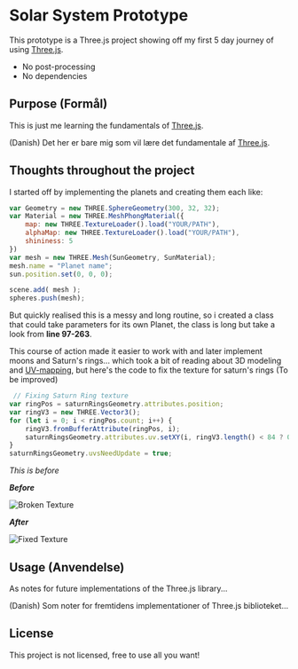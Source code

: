 # Solar System Prototype

This prototype is a Three.js project showing off my first 5 day journey of using [Three.js](https://threejs.org/).

* No post-processing
* No dependencies

## Purpose (Formål)

This is just me learning the fundamentals of [Three.js](https://threejs.org/).

(Danish) Det her er bare mig som vil lære det fundamentale af [Three.js](https://threejs.org/).

## Thoughts throughout the project
I started off by implementing the planets and creating them each like:
```javascript 
var Geometry = new THREE.SphereGeometry(300, 32, 32);
var Material = new THREE.MeshPhongMaterial({
    map: new THREE.TextureLoader().load("YOUR/PATH"),
    alphaMap: new THREE.TextureLoader().load("YOUR/PATH"),
    shininess: 5       
})
var mesh = new THREE.Mesh(SunGeometry, SunMaterial);
mesh.name = "Planet name";
sun.position.set(0, 0, 0);

scene.add( mesh );
spheres.push(mesh);
```
But quickly realised this is a messy and long routine, so i created a class that could take parameters for its own Planet, the class is long but take a look from **line 97-263**.

This course of action made it easier to work with and later implement moons and Saturn's rings... which took a bit of reading about 3D modeling and [UV-mapping](https://en.wikipedia.org/wiki/UV_mapping), but here's the code to fix the texture for saturn's rings (To be improved)

```javascript 
 // Fixing Saturn Ring texture
var ringPos = saturnRingsGeometry.attributes.position;
var ringV3 = new THREE.Vector3();
for (let i = 0; i < ringPos.count; i++) {
    ringV3.fromBufferAttribute(ringPos, i);
    saturnRingsGeometry.attributes.uv.setXY(i, ringV3.length() < 84 ? 0 : 1, 1)
}
saturnRingsGeometry.uvsNeedUpdate = true;
```
*This is before*

***Before***

![Broken Texture](https://imgur.com/KS2k4u9.png)

***After***

![Fixed Texture](https://imgur.com/TR18JsJ.png)

## Usage (Anvendelse)
As notes for future implementations of the Three.js library...

(Danish) Som noter for fremtidens implementationer of Three.js biblioteket...

## License
This project is not licensed, free to use all you want!
